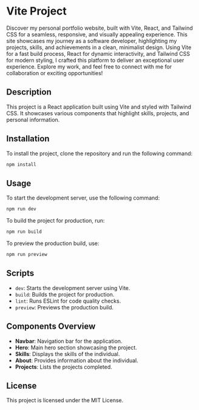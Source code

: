 # Vite Project
Discover my personal portfolio website, built with Vite, React, and Tailwind CSS for a seamless, responsive, and visually appealing experience. This site showcases my journey as a software developer, highlighting my projects, skills, and achievements in a clean, minimalist design. Using Vite for a fast build process, React for dynamic interactivity, and Tailwind CSS for modern styling, I crafted this platform to deliver an exceptional user experience. Explore my work, and feel free to connect with me for collaboration or exciting opportunities!

## Description
This project is a React application built using Vite and styled with Tailwind CSS. It showcases various components that highlight skills, projects, and personal information.

## Installation
To install the project, clone the repository and run the following command:

```bash
npm install
```

## Usage
To start the development server, use the following command:

```bash
npm run dev
```

To build the project for production, run:

```bash
npm run build
```

To preview the production build, use:

```bash
npm run preview
```

## Scripts
- `dev`: Starts the development server using Vite.
- `build`: Builds the project for production.
- `lint`: Runs ESLint for code quality checks.
- `preview`: Previews the production build.

## Components Overview
- **Navbar**: Navigation bar for the application.
- **Hero**: Main hero section showcasing the project.
- **Skills**: Displays the skills of the individual.
- **About**: Provides information about the individual.
- **Projects**: Lists the projects completed.

## License
This project is licensed under the MIT License.
